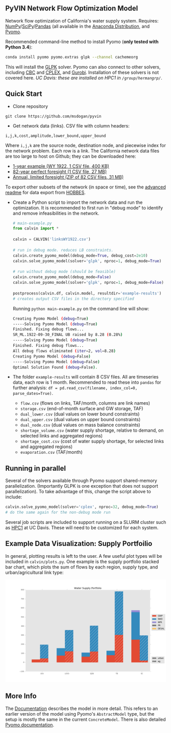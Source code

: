 ## PyVIN Network Flow Optimization Model

Network flow optimization of California's water supply system. Requires: [NumPy](http://www.numpy.org/)/[SciPy](https://www.scipy.org/)/[Pandas](http://pandas.pydata.org/) (all available in the [Anaconda Distribution]((https://www.continuum.io/downloads)), and [Pyomo](https://software.sandia.gov/downloads/pub/pyomo/PyomoInstallGuide.html).

Recommended command-line method to install Pyomo (**only tested with Python 3.4**):
```bash 
conda install pyomo pyomo.extras glpk --channel cachemeorg
```
This will install the [GLPK](https://www.gnu.org/software/glpk/) solver. Pyomo can also connect to other solvers, including [CBC](https://projects.coin-or.org/Cbc) and [CPLEX](https://www-01.ibm.com/software/commerce/optimization/cplex-optimizer/), and [Gurobi](http://www.gurobi.com/). Installation of these solvers is not covered here. *UC Davis: these are installed on HPC1 in `/group/hermangrp/`*.



## Quick Start

- Clone repository
```
git clone https://github.com/msdogan/pyvin
```

- Get network data (links). CSV file with column headers:
```
i,j,k,cost,amplitude,lower_bound,upper_bound
```
Where `i,j,k` are the source node, destination node, and piecewise index for the network problem. Each row is a link. The California network data files are too large to host on Github; they can be downloaded here:
  + [1-year example (WY 1922, 1 CSV file, 400 KB)](https://www.dropbox.com/s/9aq7aaom4dvn0b5/linksWY1922.csv.zip?dl=1)
  + [82-year perfect foresight (1 CSV file, 27 MB)](https://www.dropbox.com/s/ikt5j6kd7n80rir/links82yr.csv.zip?dl=1)
  + [Annual, limited foresight (ZIP of 82 CSV files, 31 MB)](https://www.dropbox.com/s/ac1gxs8y49oiw7d/annual.zip?dl=1)

  To export other subsets of the network (in space or time), see the [advanced readme](calvin/data) for data export from [HOBBES](https://hobbes.ucdavis.edu/node).

- Create a Python script to import the network data and run the optimization. It is recommended to first run in "debug mode" to identify and remove infeasibilities in the network.
  ```python
  # main-example.py
  from calvin import *

  calvin = CALVIN('linksWY1922.csv')

  # run in debug mode. reduces LB constraints.
  calvin.create_pyomo_model(debug_mode=True, debug_cost=2e10)
  calvin.solve_pyomo_model(solver='glpk', nproc=1, debug_mode=True)

  # run without debug mode (should be feasible)
  calvin.create_pyomo_model(debug_mode=False)
  calvin.solve_pyomo_model(solver='glpk', nproc=1, debug_mode=False)

  postprocess(calvin.df, calvin.model, resultdir='example-results')
  # creates output CSV files in the directory specified
  ```

  Running `python main-example.py` on the command line will show:
  ```bash
  Creating Pyomo Model (debug=True)
  -----Solving Pyomo Model (debug=True)
  Finished. Fixing debug flows...
  SR_ML.1922-09-30_FINAL UB raised by 8.28 (0.28%)
  -----Solving Pyomo Model (debug=True)
  Finished. Fixing debug flows...
  All debug flows eliminated (iter=2, vol=8.28)
  Creating Pyomo Model (debug=False)
  -----Solving Pyomo Model (debug=False)
  Optimal Solution Found (debug=False).
  ```

- The folder `example-results` will contain 8 CSV files. All are timeseries data, each row is 1 month. Recommended to read these into `pandas` for further analysis: `df = pd.read_csv(filename, index_col=0, parse_dates=True)`. 
  + `flow.csv` (flows on links, TAF/month, columns are link names)
  + `storage.csv` (end-of-month surface and GW storage, TAF)
  + `dual_lower.csv` (dual values on lower bound constraints)
  + `dual_upper.csv` (dual values on upper bound constraints)
  + `dual_node.csv` (dual values on mass balance constraints)
  + `shortage_volume.csv` (water supply shortage, relative to demand, on selected links and aggregated regions)
  + `shortage_cost.csv` (cost of water supply shortage, for selected links and aggregated regions)
  + `evaporation.csv` (TAF/month)


## Running in parallel

Several of the solvers available through Pyomo support shared-memory parallelization. (Importantly GLPK is one exception that does not support parallelization). To take advantage of this, change the script above to include:
```python
calvin.solve_pyomo_model(solver='cplex', nproc=32, debug_mode=True)
# do the same again for the non-debug mode run
```

Several job scripts are included to support running on a SLURM cluster such as [HPC1](http://ssg.cs.ucdavis.edu/services/research/hpc1-cluster) at UC Davis. These will need to be customized for each system. 


## Example Data Visualization: Supply Portfoilio

In general, plotting results is left to the user. A few useful plot types will be included in `calvin/plots.py`. One example is the supply portfolio stacked bar chart, which plots the sum of flows by each region, supply type, and urban/agricultural link type:

![PyVIN Supply Portfolio Figure](documentation/supply_portfolio.png)

## More Info
The [Documentation](documentation/pyvin_documentation.pdf) describes the model in more detail. This refers to an earlier version of the model using Pyomo's `AbstractModel` type, but the setup is mostly the same in the current `ConcreteModel`. There is also detailed [Pyomo documentation](http://www.pyomo.org/documentation/).
  
